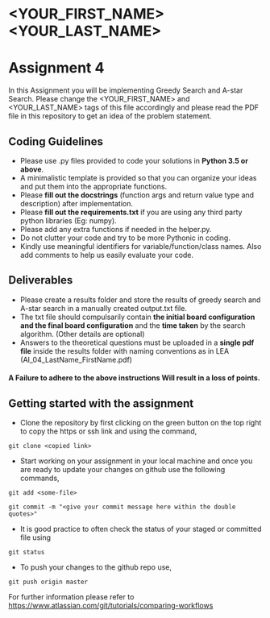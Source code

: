 # <YOUR_FIRST_NAME><YOUR_LAST_NAME>

# Assignment 4
In this Assignment you will be implementing Greedy Search and A-star Search.
Please change the <YOUR_FIRST_NAME> and <YOUR_LAST_NAME> tags of this file accordingly and please read the PDF file in this repository to get an idea of the problem statement.

## Coding Guidelines
* Please use .py files provided to code your solutions in **Python 3.5 or above**.
* A minimalistic template is provided so that you can organize your ideas and put them into the appropriate functions.
* Please **fill out the docstrings** (function args and return value type and description) after implementation.
* Please **fill out the requirements.txt** if you are using any third party python libraries (Eg: numpy).
* Please add any extra functions if needed in the helper.py.
* Do not clutter your code and try to be more Pythonic in coding.
* Kindly use meaningful identifiers for variable/function/class names. Also add comments to help us easily evaluate your code.

## Deliverables
* Please create a results folder and store the results of greedy search and A-star search in a manually created output.txt file.
* The txt file should compulsarily contain **the initial board configuration and the final board configuration** and the **time taken** by the search algorithm. (Other details are optional)
* Answers to the theoretical questions must be uploaded in a **single pdf file** inside the results folder with naming conventions as in LEA (AI_04_LastName_FirstName.pdf)



#### A Failure to adhere to the above instructions Will result in a loss of points.

## Getting started with the assignment
* Clone the repository by first clicking on the green button on the top right to copy the https or ssh link and using the command,
```
git clone <copied link>
```
* Start working on your assignment in your local machine and once you are ready to update your changes on github use the following commands,
```
git add <some-file>
```
```
git commit -m "<give your commit message here within the double quotes>"
```
* It is good practice to often check the status of your staged or committed file using
```
git status
```
* To push your changes to the github repo use,
```
git push origin master
```

For further information please refer to https://www.atlassian.com/git/tutorials/comparing-workflows
